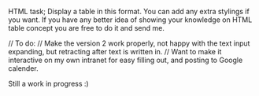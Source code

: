 <!-- HTML Table task  -->

HTML task;
Display a table in this format. You can add any extra stylings if you want.
If you have any better idea of showing your knowledge on HTML table concept you are free to do it and send me.

// To do:
// Make the version 2 work properly, not happy with the text input expanding, but retracting after text is written in.
// Want to make it interactive on my own intranet for easy filling out, and posting to Google calender.

Still a work in progress :)

<!-- Kodehode Kim -->
